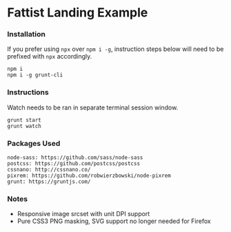 # Fattist Landing Example

### Installation

If you prefer using `npx` over `npm i -g`, instruction steps below will need to be prefixed with `npx` accordingly.

```
npm i
npm i -g grunt-cli
```

### Instructions

Watch needs to be ran in separate terminal session window.

```
grunt start
grunt watch
```

### Packages Used

```
node-sass: https://github.com/sass/node-sass
postcss: https://github.com/postcss/postcss
cssnano: http://cssnano.co/
pixrem: https://github.com/robwierzbowski/node-pixrem
grunt: https://gruntjs.com/
```

### Notes

- Responsive image srcset with unit DPI support
- Pure CSS3 PNG masking, SVG support no longer needed for Firefox
